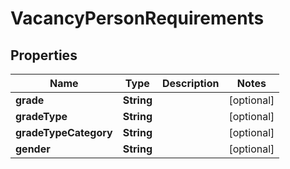 

# VacancyPersonRequirements

## Properties

Name | Type | Description | Notes
------------ | ------------- | ------------- | -------------
**grade** | **String** |  |  [optional]
**gradeType** | **String** |  |  [optional]
**gradeTypeCategory** | **String** |  |  [optional]
**gender** | **String** |  |  [optional]



